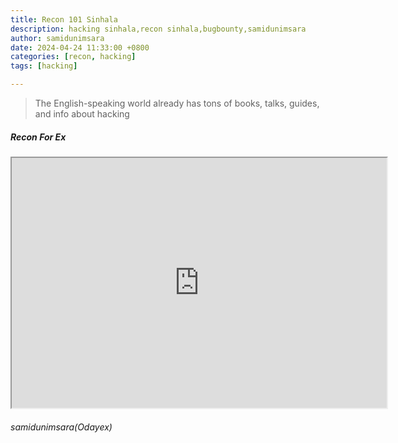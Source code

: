 ```yaml
---
title: Recon 101 Sinhala
description: hacking sinhala,recon sinhala,bugbounty,samidunimsara
author: samidunimsara
date: 2024-04-24 11:33:00 +0800
categories: [recon, hacking]
tags: [hacking]

---
```


> The English-speaking world already has tons of books, talks, guides, and
info about hacking

##### Recon For Ex 

<iframe src="https://samidunimsara.notion.site/Recon-b536b348a18f4f11a8904745d1fcc043?pvs=4" width="600" height="400"></iframe>


###### samidunimsara(Odayex)
